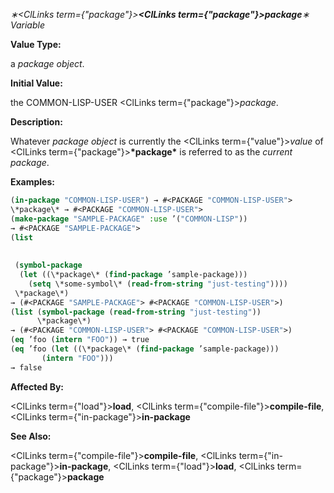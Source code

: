 *∗<ClLinks  term={"package"}><b><ClLinks  term={"package"}><i>package</i></ClLinks></b></ClLinks>∗ Variable* 



**Value Type:** 



a *package object*. 



**Initial Value:** 



the COMMON-LISP-USER <ClLinks  term={"package"}><i>package</i></ClLinks>. 



**Description:** 



Whatever *package object* is currently the <ClLinks  term={"value"}><i>value</i></ClLinks> of <ClLinks  term={"package"}><b>\*package\*</b></ClLinks> is referred to as the *current package*. 

**Examples:**
```lisp
(in-package "COMMON-LISP-USER") → #<PACKAGE "COMMON-LISP-USER"> 
\*package\* → #<PACKAGE "COMMON-LISP-USER"> 
(make-package "SAMPLE-PACKAGE" :use ’("COMMON-LISP")) 
→ #<PACKAGE "SAMPLE-PACKAGE"> 
(list 
 
 
 (symbol-package 
  (let ((\*package\* (find-package ’sample-package))) 
    (setq \*some-symbol\* (read-from-string "just-testing")))) 
 \*package\*) 
→ (#<PACKAGE "SAMPLE-PACKAGE"> #<PACKAGE "COMMON-LISP-USER">) 
(list (symbol-package (read-from-string "just-testing")) 
      \*package\*) 
→ (#<PACKAGE "COMMON-LISP-USER"> #<PACKAGE "COMMON-LISP-USER">) 
(eq ’foo (intern "FOO")) → true 
(eq ’foo (let ((\*package\* (find-package ’sample-package))) 
	   (intern "FOO"))) 
→ false 
```
**Affected By:** 



<ClLinks  term={"load"}><b>load</b></ClLinks>, <ClLinks  term={"compile-file"}><b>compile-file</b></ClLinks>, <ClLinks  term={"in-package"}><b>in-package</b></ClLinks> 



**See Also:** 



<ClLinks  term={"compile-file"}><b>compile-file</b></ClLinks>, <ClLinks  term={"in-package"}><b>in-package</b></ClLinks>, <ClLinks  term={"load"}><b>load</b></ClLinks>, <ClLinks  term={"package"}><b>package</b></ClLinks> 



